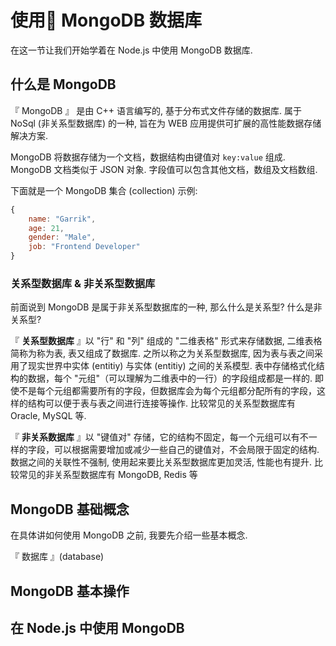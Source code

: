 # 使用 MongoDB 数据库

在这一节让我们开始学着在 Node.js 中使用 MongoDB 数据库.

## 什么是 MongoDB

『 MongoDB 』 是由 C++ 语言编写的, 基于分布式文件存储的数据库. 属于 NoSql (非关系型数据库) 的一种, 旨在为 WEB 应用提供可扩展的高性能数据存储解决方案.  

MongoDB 将数据存储为一个文档，数据结构由键值对 `key:value` 组成.  MongoDB 文档类似于 JSON 对象.  字段值可以包含其他文档，数组及文档数组.

下面就是一个 MongoDB 集合 (collection) 示例:

``` js
{
    name: "Garrik",
    age: 21,
    gender: "Male",
    job: "Frontend Developer"
}
```

### 关系型数据库 & 非关系型数据库

前面说到 MongoDB 是属于非关系型数据库的一种, 那么什么是关系型? 什么是非关系型?

『 **关系型数据库** 』以 "行" 和 "列" 组成的 "二维表格" 形式来存储数据, 二维表格简称为称为表, 表又组成了数据库.  之所以称之为关系型数据库, 因为表与表之间采用了现实世界中实体 (entitiy) 与实体 (entitiy) 之间的关系模型.  表中存储格式化结构的数据，每个 "元组"（可以理解为二维表中的一行）的字段组成都是一样的.  即使不是每个元组都需要所有的字段，但数据库会为每个元组都分配所有的字段，这样的结构可以便于表与表之间进行连接等操作.  比较常见的关系型数据库有 Oracle, MySQL 等.

『 **非关系数据库** 』以 "键值对" 存储，它的结构不固定，每一个元组可以有不一样的字段，可以根据需要增加或减少一些自己的键值对，不会局限于固定的结构.  数据之间的关联性不强制, 使用起来要比关系型数据库更加灵活, 性能也有提升.  比较常见的非关系型数据库有  MongoDB, Redis 等

## MongoDB 基础概念

在具体讲如何使用 MongoDB 之前, 我要先介绍一些基本概念.

『 数据库 』(database) 

## MongoDB 基本操作

## 在 Node.js 中使用 MongoDB


